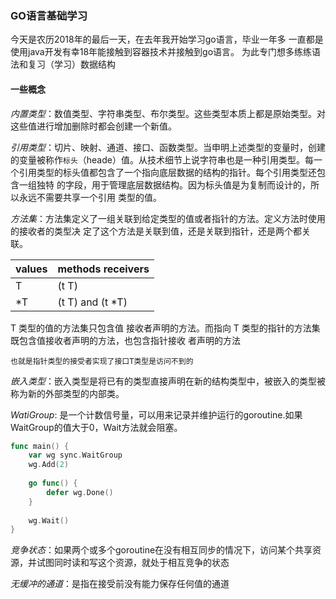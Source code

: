 ### GO语言基础学习

今天是农历2018年的最后一天，在去年我开始学习go语言，毕业一年多
一直都是使用java开发有幸18年能接触到容器技术并接触到go语言。
为此专门想多练练语法和复习（学习）数据结构

#### 一些概念

*内置类型*：数值类型、字符串类型、布尔类型。这些类型本质上都是原始类型。对这些值进行增加删除时都会创建一个新值。

*引用类型*：切片、映射、通道、接口、函数类型。当申明上述类型的变量时，创建的变量被称作`标头`（heade）值。从技术细节上说字符串也是一种引用类型。每一个引用类型的标头值都包含了一个指向底层数据的结构的指针。每个引用类型还包含一组独特 的字段，用于管理底层数据结构。因为标头值是为复制而设计的，所以永远不需要共享一个引用 类型的值。

*方法集*：方法集定义了一组关联到给定类型的值或者指针的方法。定义方法时使用的接收者的类型决 定了这个方法是关联到值，还是关联到指针，还是两个都关联。

| values | methods receivers |
| ------ | ----------------- |
|   T    |       (t T)       |
|   *T   |	(t T) and (t *T)|

T 类型的值的方法集只包含值 接收者声明的方法。而指向 T 类型的指针的方法集既包含值接收者声明的方法，也包含指针接收 者声明的方法

`也就是指针类型的接受者实现了接口T类型是访问不到的`

*嵌入类型*：嵌入类型是将已有的类型直接声明在新的结构类型中，被嵌入的类型被称为新的外部类型的内部类。

*WatiGroup*: 是一个计数信号量，可以用来记录并维护运行的goroutine.如果WaitGroup的值大于0，Wait方法就会阻塞。
```go
func main() {
	var wg sync.WaitGroup
	wg.Add(2)
	
	go func() {	
		defer wg.Done()
	}
	
	wg.Wait()
}
```

*竞争状态*：如果两个或多个goroutine在没有相互同步的情况下，访问某个共享资源，并试图同时读和写这个资源，就处于相互竞争的状态

*无缓冲的通道*：是指在接受前没有能力保存任何值的通道